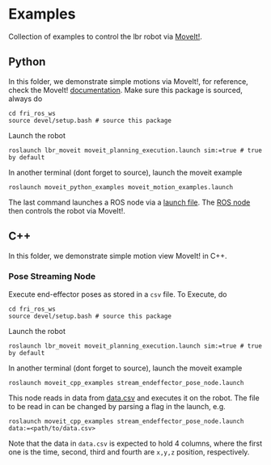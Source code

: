 # Examples
Collection of examples to control the lbr robot via [MoveIt!](https://moveit.ros.org/).
## Python
In this folder, we demonstrate simple motions via MoveIt!, for reference, check the MoveIt! [documentation](http://docs.ros.org/en/kinetic/api/moveit_tutorials/html/doc/move_group_python_interface/move_group_python_interface_tutorial.html). Make sure this package is sourced, always do
```shell
cd fri_ros_ws
source devel/setup.bash # source this package
```
Launch the robot
```shell
roslaunch lbr_moveit moveit_planning_execution.launch sim:=true # true by default
```
In another terminal (dont forget to source), launch the moveit example
```shell
roslaunch moveit_python_examples moveit_motion_examples.launch
```
The last command launches a ROS node via a [launch file](moveit_python_examples/launch/moveit_motion_examples.launch). The [ROS node](moveit_python_examples/src/moveit_motion_examples.py) then controls the robot via MoveIt!.

## C++
In this folder, we demonstrate simple motion view MoveIt! in C++.

### Pose Streaming Node
Execute end-effector poses as stored in a `csv` file. To Execute, do
```shell
cd fri_ros_ws
source devel/setup.bash # source this package
```
Launch the robot
```shell
roslaunch lbr_moveit moveit_planning_execution.launch sim:=true # true by default
```
In another terminal (dont forget to source), launch the moveit example
```shell
roslaunch moveit_cpp_examples stream_endeffector_pose_node.launch
```
This node reads in data from [data.csv](moveit_cpp_examples/data/data.csv) and executes it on the robot. The file to be read in can be changed by parsing a flag in the launch, e.g.
```shell
roslaunch moveit_cpp_examples stream_endeffector_pose_node.launch data:=<path/to/data.csv>
```
Note that the data in `data.csv` is expected to hold 4 columns, where the first one is the time, second, third and fourth are `x,y,z` position, respectively.
